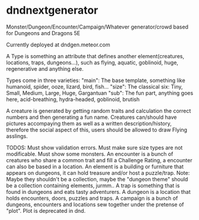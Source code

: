 dndnextgenerator
================

Monster/Dungeon/Encounter/Campaign/Whatever generator/crowd based for Dungeons and Dragons 5E


Currently deployed at dndgen.meteor.com


A Type is something an attribute that defines another element(creatures, locations, traps, dungeons...), 
such as flying, aquatic, goblinoid, huge, regenerative and anything else.

Types come in three varieties:
    "main": The base template, something like humanoid, spider, ooze, lizard, bird, fish...
    "size": The classical six: Tiny, Small, Medium, Large, Huge, Gargantuan
    "sub": The fun part, anything goes here, acid-breathing, hydra-headed, goblinoid, brutish

A creature is generated by getting random traits and calculation the correct numbers and then generating a fun name.
Creatures can/should have pictures accompaying them as well as a written description/history, therefore the social aspect of this, users should be allowed to draw Flying asslings.


TODOS:
Must show validation errors.
Must make sure size types are not modificable.
Must show some monsters.
An encounter is a bunch of creatures who share a common trait and fill a Challenge Rating, a encounter can also be based in a location.
An element is a building or furniture that appears on dungeons, it can hold treasure and/or host a puzzle/trap. 
  Note: Maybe they shouldn't be a collection, maybe the "dungeon theme" should be a collection containing elements, jurmm..
A trap is something that is found in dungeons and eats tasty adventurers.
A dungeon is a location that holds encounters, doors, puzzles and traps.
A campaign is a bunch of dungeons, encounters and locations sew together under the pretense of "plot". Plot is deprecated in dnd.